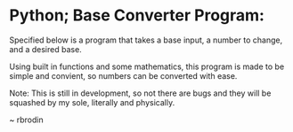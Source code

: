 # Python; Base Converter Program:

Specified below is a program that takes a base input, a number to change, and a desired base.

Using built in functions and some mathematics, this program is made to be simple and convient, so numbers can be converted with ease.

Note: This is still in development, so not there are bugs and they will be squashed by my sole, literally and physically.

~ rbrodin
